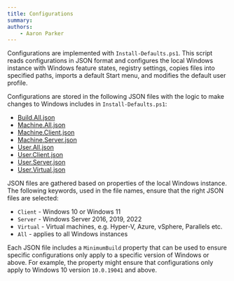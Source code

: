 ```yaml
---
title: Configurations
summary: 
authors:
    - Aaron Parker
---
```

Configurations are implemented with `Install-Defaults.ps1`. This script reads configurations in JSON format and configures the local Windows instance with Windows feature states, registry settings, copies files into specified paths, imports a default Start menu, and modifies the default user profile.

Configurations are stored in the following JSON files with the logic to make changes to Windows includes in `Install-Defaults.ps1`:

* [Build.All.json](https://github.com/aaronparker/image-customise/blob/main/src/Build.All.json)
* [Machine.All.json](https://github.com/aaronparker/image-customise/blob/main/src/Machine.All.json)
* [Machine.Client.json](https://github.com/aaronparker/image-customise/blob/main/src/Machine.Client.json)
* [Machine.Server.json](https://github.com/aaronparker/image-customise/blob/main/src/Machine.Server.json)
* [User.All.json](https://github.com/aaronparker/image-customise/blob/main/src/User.All.json)
* [User.Client.json](https://github.com/aaronparker/image-customise/blob/main/src/User.Client.json)
* [User.Server.json](https://github.com/aaronparker/image-customise/blob/main/src/User.Machine.json)
* [User.Virtual.json](https://github.com/aaronparker/image-customise/blob/main/src/User.Virtual.json)

JSON files are gathered based on properties of the local Windows instance. The following keywords, used in the file names, ensure that the right JSON files are selected:

* `Client` - Windows 10 or Windows 11
* `Server` - Windows Server 2016, 2019, 2022
* `Virtual` - Virtual machines, e.g. Hyper-V, Azure, vSphere, Parallels etc.
* `All` - applies to all Windows instances

Each JSON file includes a `MinimumBuild` property that can be used to ensure specific configurations only apply to a specific version of Windows or above. For example, the property might ensure that configurations only apply to Windows 10 version `10.0.19041` and above.
